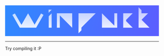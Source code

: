 ![winfuck logo](https://raw.githubusercontent.com/dengr1065/winfuck/master/readme/logo.png "logo")

---
Try compiling it :P